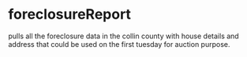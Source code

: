 # foreclosureReport

pulls all the foreclosure data in the collin county with house details and address that could 
be used on the first tuesday for auction purpose. 
